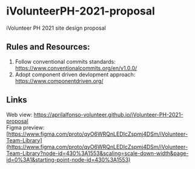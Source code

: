 # iVolunteerPH-2021-proposal
iVolunteer PH 2021 site design proposal

## Rules and Resources:
1. Follow conventional commits standards: https://www.conventionalcommits.org/en/v1.0.0/
2. Adopt component driven devlopment approach: https://www.componentdriven.org/

## Links
Web view: https://aprilalfonso-volunteer.github.io/iVolunteer-PH-2021-proposal  
Figma preview: [https://www.figma.com/proto/qyO6WRQnLEDIcZspmj4DSm/iVolunteer-Team-Library](https://www.figma.com/proto/qyO6WRQnLEDIcZspmj4DSm/iVolunteer-Team-Library?node-id=430%3A1553&scaling=scale-down-width&page-id=0%3A1&starting-point-node-id=430%3A1553)


